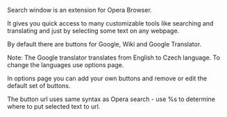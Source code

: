 Search window is an extension for Opera Browser.

It gives you quick access to many customizable tools like searching and translating and just by selecting some text on any webpage.

By default there are buttons for Google, Wiki and Google Translator.

Note: The Google translator translates from English to Czech language. To change the languages use options page.

In options page you can add your own buttons and remove or edit the default set of buttons.

The button url uses same syntax as Opera search - use %s to determine where to put selected text to url.